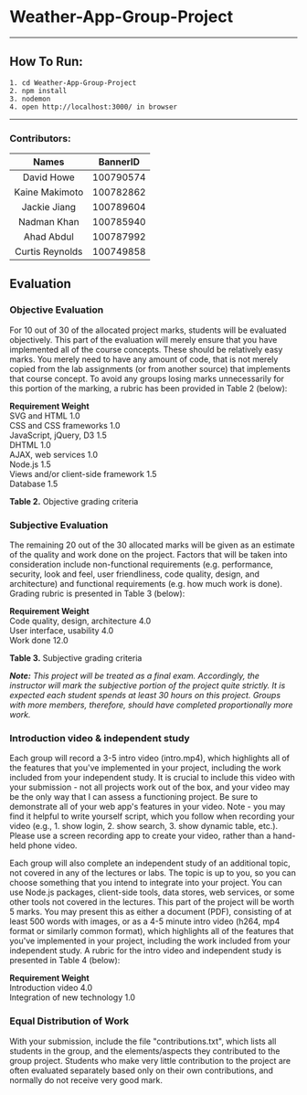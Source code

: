 # Weather-App-Group-Project
---
## How To Run:
```
1. cd Weather-App-Group-Project
2. npm install
3. nodemon
4. open http://localhost:3000/ in browser
```
---
### Contributors:

| Names  | BannerID |
|:---:|:---:|
| David Howe | 100790574 |
| Kaine Makimoto | 100782862 |
| Jackie Jiang | 100789604 |
| Nadman Khan | 100785940 |
| Ahad Abdul | 100787992 |
| Curtis Reynolds | 100749858 |

## Evaluation
### Objective Evaluation
For 10 out of 30 of the allocated project marks, students will be evaluated objectively. This part of the evaluation will merely ensure that you have implemented all of the course concepts. These should be relatively easy marks. You merely need to have any amount of code, that is not merely copied from the lab assignments (or from another source) that implements that course concept. To avoid any groups losing marks unnecessarily for this portion of the marking, a rubric has been provided in Table 2 (below):

**Requirement	Weight**  
SVG and HTML	1.0  
CSS and CSS frameworks	1.0  
JavaScript, jQuery, D3	1.5  
DHTML	1.0  
AJAX, web services	1.0  
Node.js	1.5  
Views and/or client-side framework	1.5  
Database	1.5  

**Table 2.** Objective grading criteria

### Subjective Evaluation
The remaining 20 out of the 30 allocated marks will be given as an estimate of the quality and work done on the project. Factors that will be taken into consideration include non-functional requirements (e.g. performance, security, look and feel, user friendliness, code quality, design, and architecture) and functional requirements (e.g. how much work is done). Grading rubric is presented in Table 3 (below):

**Requirement	Weight**  
Code quality, design, architecture	4.0  
User interface, usability	4.0  
Work done	12.0  

**Table 3.** Subjective grading criteria

_**Note:** This project will be treated as a final exam. Accordingly, the instructor will mark the subjective portion of the project quite strictly. It is expected each student spends at least 30 hours on this project. Groups with more members, therefore, should have completed proportionally more work._

### Introduction video & independent study
Each group will record a 3-5 intro video (intro.mp4), which highlights all of the features that you've implemented in your project, including the work included from your independent study. It is crucial to include this video with your submission - not all projects work out of the box, and your video may be the only way that I can assess a functioning project. Be sure to demonstrate all of your web app's features in your video. Note - you may find it helpful to write yourself script, which you follow when recording your video (e.g., 1. show login, 2. show search, 3. show dynamic table, etc.). Please use a screen recording app to create your video, rather than a hand-held phone video.

Each group will also complete an independent study of an additional topic, not covered in any of the lectures or labs. The topic is up to you, so you can choose something that you intend to integrate into your project. You can use Node.js packages, client-side tools, data stores, web services, or some other tools not covered in the lectures. This part of the project will be worth 5 marks. You may present this as either a document (PDF), consisting of at least 500 words with images, or as a 4-5 minute intro video (h264, mp4 format or similarly common format), which highlights all of the features that you've implemented in your project, including the work included from your independent study. A rubric for the intro video and independent study is presented in Table 4 (below):

**Requirement	Weight**  
Introduction video	4.0  
Integration of new technology	1.0

### Equal Distribution of Work
With your submission, include the file "contributions.txt", which lists all students in the group, and the elements/aspects they contributed to the group project. Students who make very little contribution to the project are often evaluated separately based only on their own contributions, and normally do not receive very good mark.
